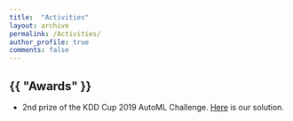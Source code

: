 ```yaml
---
title:  "Activities"
layout: archive
permalink: /Activities/
author_profile: true
comments: false
---
```


<h2 class="archive__title">{{ "Awards" }}</h2>

- 2nd prize of the KDD Cup 2019 AutoML Challenge. [Here](https://github.com/shuyao95/kddcup2019-automl.git) is our solution.